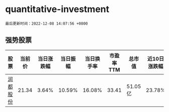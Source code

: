 # quantitative-investment

`最后更新时间：2022-12-08 14:07:56 +0800`

## 强势股票

|股票|当前价|当日涨跌幅|当日振幅|当日换手率|市盈率TTM|总市值|近10日涨跌幅|
|----|----|----|----|----|----|----|----|
|[润都股份](https://xueqiu.com/S/SZ002923)|21.34|3.64%|10.59%|16.08%|33.41|51.05亿|23.78%|
